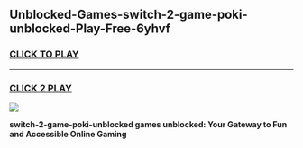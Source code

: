 
## Unblocked-Games-switch-2-game-poki-unblocked-Play-Free-6yhvf
<h3>
<a href="https://premium76.site?title=switch-2-game-poki-unblocked&ref=09A">CLICK TO PLAY</a></h3>
<hr>

<h3>
<a href="https://premium76.site?title=switch-2-game-poki-unblocked&ref=09A">CLICK 2 PLAY</a>
  
</h3>

<a href="https://premium76.site?title=switch-2-game-poki-unblocked&ref=09A"><img src="https://clearcache.store/games.png"></a>


**switch-2-game-poki-unblocked games unblocked: Your Gateway to Fun and Accessible Online Gaming**
